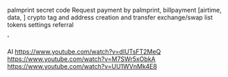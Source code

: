 palmprint secret code
Request payment by palmprint, 
billpayment [airtime, data, ]
crypto tag and address creation and transfer 
exchange/swap
list tokens
settings
referral




'


AI 
https://www.youtube.com/watch?v=dIUTsFT2MeQ
https://www.youtube.com/watch?v=M7SWr5xObkA
https://www.youtube.com/watch?v=UU1WVnMk4E8